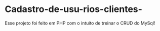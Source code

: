 # Cadastro-de-usu-rios-clientes-
Esse projeto foi feito em PHP com o intuito de treinar o CRUD do MySql!
